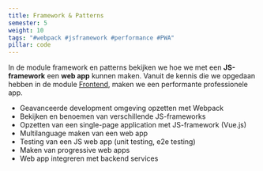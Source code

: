 ```yaml
---
title: Framework & Patterns
semester: 5
weight: 10
tags: "#webpack #jsframework #performance #PWA"
pillar: code
---
```

In de module framework en patterns bekijken we hoe we met een **JS-framework** een **web app** kunnen maken. Vanuit de kennis die we opgedaan hebben in de module <a href="/module/frontend">Frontend</a>, maken we een performante professionele app.

 - Geavanceerde development omgeving opzetten met Webpack
 - Bekijken en benoemen van verschillende JS-frameworks
 - Opzetten van een single-page application met JS-framework (Vue.js)
 - Multilanguage maken van een web app
 - Testing van een JS web app (unit testing, e2e testing)
 - Maken van progressive web apps
 - Web app integreren met backend services
